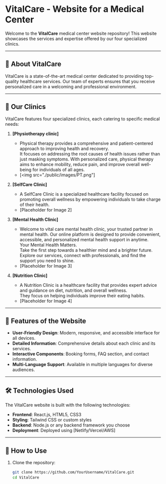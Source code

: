 # VitalCare - Website for a Medical Center

Welcome to the **VitalCare** medical center website repository! This website showcases the services and expertise offered by our four specialized clinics.

---

## 🌟 About VitalCare

VitalCare is a state-of-the-art medical center dedicated to providing top-quality healthcare services. Our team of experts ensures that you receive personalized care in a welcoming and professional environment.

---

## 🏥 Our Clinics

VitalCare features four specialized clinics, each catering to specific medical needs:

1. **[Physiotherapy clinic]**  
   - Physical therapy provides a comprehensive and patient-centered approach to improving health and recovery.<br> It focuses on addressing the root causes of health issues rather than just masking symptoms. With personalized care, physical therapy aims to enhance mobility, reduce pain, and improve overall well-being for individuals of all ages.
   - [<img src="./public/images/PT.png"]

2. **[SelfCare Clinic]**  
   - A SelfCare Clinic is a specialized healthcare facility focused on promoting overall wellness by empowering individuals to take charge of their health.  
   - [Placeholder for Image 2]

3. **[Mental Health Clinic]**  
   - Welcome to vital care mental health clinic, your trusted partner in mental health. Our online platform is designed to provide convenient, accessible, and personalized mental health support in anytime.<br>
                    Your Mental Health Matters.<br>
                    Take the first step towards a healthier mind and a brighter future. Explore our services, connect with professionals, and find the support you need to shine.
   - [Placeholder for Image 3]

4. **[Nutrition Clinic]**  
   -  A Nutrition Clinic is a healthcare facility that provides expert advice and guidance on diet, nutrition, and overall wellness.<br> They focus on helping individuals improve their eating habits.
   - [Placeholder for Image 4]

---

## 🚀 Features of the Website

- **User-Friendly Design**: Modern, responsive, and accessible interface for all devices.  
- **Detailed Information**: Comprehensive details about each clinic and its services.  
- **Interactive Components**: Booking forms, FAQ section, and contact information.  
- **Multi-Language Support**: Available in multiple languages for diverse audiences.

---

## 🛠️ Technologies Used

The VitalCare website is built with the following technologies:

- **Frontend**: React.js, HTML5, CSS3  
- **Styling**: Tailwind CSS or custom styles  
- **Backend**: Node.js or any backend framework you choose  
- **Deployment**: Deployed using [Netlify/Vercel/AWS]  

---

## 📄 How to Use

1. Clone the repository:  
   ```bash
   git clone https://github.com/YourUsername/VitalCare.git
   cd VitalCare
